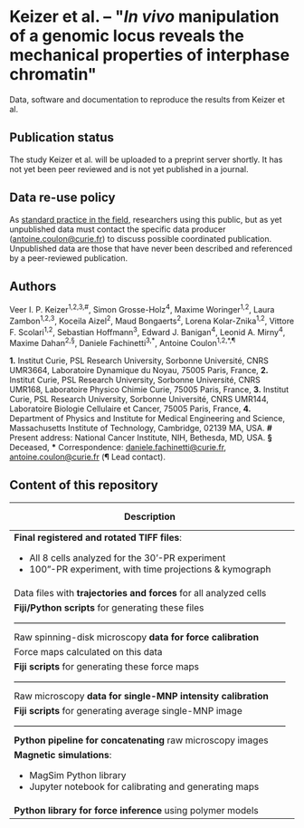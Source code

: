 # Keizer et al. – "_In vivo_ manipulation of a genomic locus reveals the mechanical properties of interphase chromatin"

Data, software and documentation to reproduce the results from Keizer et al.

## Publication status
The study Keizer et al. will be uploaded to a preprint server shortly. It has not yet been peer reviewed and is not yet published in a journal.

## Data re-use policy
As [standard practice in the field](https://www.4dnucleome.org/policies.html), researchers using this public, but as yet unpublished data must contact the specific data producer (antoine.coulon@curie.fr) to discuss possible coordinated publication. Unpublished data are those that have never been described and referenced by a peer-reviewed publication.

## Authors
Veer I. P. Keizer<sup>1,2,3,\#</sup>, Simon Grosse-Holz<sup>4</sup>, Maxime Woringer<sup>1,2</sup>, Laura Zambon<sup>1,2,3</sup>, Koceila Aizel<sup>2</sup>, Maud Bongaerts<sup>2</sup>, Lorena Kolar-Znika<sup>1,2</sup>, Vittore F. Scolari<sup>1,2</sup>, Sebastian Hoffmann<sup>3</sup>, Edward J. Banigan<sup>4</sup>, Leonid A. Mirny<sup>4</sup>, Maxime Dahan<sup>2,§</sup>, Daniele Fachinetti<sup>3,\*</sup>, Antoine Coulon<sup>1,2,\*,¶</sup>

**1\.** Institut Curie, PSL Research University, Sorbonne Université, CNRS UMR3664, Laboratoire Dynamique du Noyau, 75005 Paris, France, **2.** Institut Curie, PSL Research University, Sorbonne Université, CNRS UMR168, Laboratoire Physico Chimie Curie, 75005 Paris, France, **3.** Institut Curie, PSL Research University, Sorbonne Université, CNRS UMR144, Laboratoire Biologie Cellulaire et Cancer, 75005 Paris, France, **4.** Department of Physics and Institute for Medical Engineering and Science, Massachusetts Institute of Technology, Cambridge, 02139 MA, USA. **\#** Present address: National Cancer Institute, NIH, Bethesda, MD, USA. **§** Deceased, **\*** Correspondence: daniele.fachinetti@curie.fr, antoine.coulon@curie.fr (**¶** Lead contact).

## Content of this repository

|Description|Location on GitHub|External link|
|---|:---:|:---:|
|**Final registered and rotated TIFF files**:<ul><li>All 8 cells analyzed for the 30’-PR experiment</li><li>100”-PR experiment, with time projections & kymograph</li></ul>|  | [Zenodo](https://zenodo.org/record/4674438) |
|Data files with **trajectories and forces** for all analyzed cells| [`./data/2-trajectory_files/`](./data/2-trajectory_files/) | \" |
|**Fiji/Python scripts** for generating these files| [`./data/3-code_and_protocol/`](./data/3-code_and_protocol/) | \" |
| –––––––––––––––––––––––––––––––––––––––––––––––––––––––––––– | –––––––––––––––––––––––––––––––– | ––––––– |
|Raw spinning-disk microscopy **data for force calibration**|  | [Zenodo](https://zenodo.org/record/4627062) |
|Force maps calculated on this data|  | \" |
|**Fiji scripts** for generating these force maps| [`./forcecalibration/scripts/`](./forcecalibration/scripts/) | \" |
| –––––––––––––––––––––––––––––––––––––––––––––––––––––––––––– | –––––––––––––––––––––––––––––––– | ––––––– |
|Raw microscopy **data for single-MNP intensity calibration**|  | [Zenodo](https://zenodo.org/record/4674531) |
|**Fiji scripts** for generating average single-MNP image| [`./singleMNPs/analysis/`](./singleMNPs/analysis/) | \" |
| –––––––––––––––––––––––––––––––––––––––––––––––––––––––––––– | –––––––––––––––––––––––––––––––– | ––––––– |
|**Python pipeline for concatenating** raw microscopy images| [`CoulonLab/chromag-pipeline`](https://github.com/CoulonLab/chromag-pipeline) | [Zenodo](https://zenodo.org/record/4674417) |
|**Magnetic simulations**:<ul><li>MagSim Python library</li><li>Jupyter notebook for calibrating and generating maps</li></ul>| [`CoulonLab/MagSim`](https://github.com/CoulonLab/MagSim) | [Zenodo](https://zenodo.org/record/4672595) |
|**Python library for force inference** using polymer models| [`SGrosse-Holz/rouselib`](https://github.com/SGrosse-Holz/rouselib) | [Zenodo](https://zenodo.org/record/4674399) |


